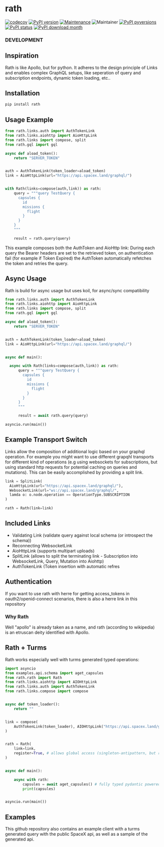 # rath

[![codecov](https://codecov.io/gh/jhnnsrs/rath/branch/master/graph/badge.svg?token=UGXEA2THBV)](https://codecov.io/gh/jhnnsrs/rath)
[![PyPI version](https://badge.fury.io/py/rath.svg)](https://pypi.org/project/rath/)
[![Maintenance](https://img.shields.io/badge/Maintained%3F-yes-green.svg)](https://pypi.org/project/rath/)
![Maintainer](https://img.shields.io/badge/maintainer-jhnnsrs-blue)
[![PyPI pyversions](https://img.shields.io/pypi/pyversions/rath.svg)](https://pypi.python.org/pypi/rath/)
[![PyPI status](https://img.shields.io/pypi/status/rath.svg)](https://pypi.python.org/pypi/rath/)
[![PyPI download month](https://img.shields.io/pypi/dm/rath.svg)](https://pypi.python.org/pypi/rath/)

### DEVELOPMENT

## Inspiration

Rath is like Apollo, but for python. It adheres to the design principle of Links and enables complex GraphQL
setups, like seperation of query and subscription endpoints, dynamic token loading, etc..

## Installation

```bash
pip install rath
```

## Usage Example

```python
from rath.links.auth import AuthTokenLink
from rath.links.aiohttp import AioHttpLink
from rath.links import compose, split
from rath.gql import gql

async def aload_token():
    return "SERVER_TOKEN"


auth = AuthTokenLink(token_loader=aload_token)
link = AioHttpLink(url="https://api.spacex.land/graphql/")


with Rath(links=compose(auth,link)) as rath:
    query = """query TestQuery {
      capsules {
        id
        missions {
          flight
        }
      }
    }
    """

    result = rath.query(query)
```

This example composes both the AuthToken and AioHttp link: During each query the Bearer headers are set to the retrieved token, on authentication fail (for example if Token Expired) the
AuthToken automatically refetches the token and retries the query.

## Async Usage

Rath is build for async usage but uses koil, for async/sync compatibility

```python
from rath.links.auth import AuthTokenLink
from rath.links.aiohttp import AioHttpLink
from rath.links import compose, split
from rath.gql import gql

async def aload_token():
    return "SERVER_TOKEN"


auth = AuthTokenLink(token_loader=aload_token)
link = AioHttpLink(url="https://api.spacex.land/graphql/")


async def main():

  async with Rath(links=compose(auth,link)) as rath:
      query = """query TestQuery {
        capsules {
          id
          missions {
            flight
          }
        }
      }
      """

      result = await rath.query(query)

asyncio.run(main())
```

## Example Transport Switch

Links allow the composition of additional logic based on your graphql operation. For example you might want
to use different grapqhl transports for different kind of operations (e.g using websockets for subscriptions,
but using standard http requests for potential caching on queries and mutations). This can be easily
accomplished by providing a split link.

```python
link = SplitLink(
  AioHttpLink(url="https://api.spacex.land/graphql/"),
  WebsocketLink(url="ws://api.spacex.land/graphql/",
  lamda o: o.node.operation == OperationType.SUBSCRIPTION
)

rath = Rath(link=link)

```

## Included Links

- Validating Link (validate query against local schema (or introspect the schema))
- Reconnecting WebsocketLink
- AioHttpLink (supports multipart uploads)
- SplitLink (allows to split the terminating link - Subscription into WebsocketLink, Query, Mutation into Aiohttp)
- AuthTokenLink (Token insertion with automatic refres

## Authentication

If you want to use rath with herre for getting access_tokens in oauth2/openid-connect scenarios, there is also a herre link
in this repository

### Why Rath

Well "apollo" is already taken as a name, and rath (according to wikipedia) is an etruscan deity identified with Apollo.

## Rath + Turms

Rath works especially well with turms generated typed operations:

```python
import asyncio
from examples.api.schema import aget_capsules
from rath.rath import Rath
from rath.links.aiohttp import AIOHttpLink
from rath.links.auth import AuthTokenLink
from rath.links.compose import compose


async def token_loader():
    return ""


link = compose(
    AuthTokenLink(token_loader), AIOHttpLink("https://api.spacex.land/graphql/")
)


rath = Rath(
    link=link,
    register=True, # allows global access (singleton-antipattern, but rath has no state)
)


async def main():

    async with rath:
        capsules = await aget_capsules() # fully typed pydantic powered dataclasses generated through turms
        print(capsules)


asyncio.run(main())

```

## Examples

This github repository also contains an example client with a turms generated query with the public SpaceX api, as well as a sample of the generated api.
